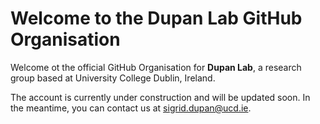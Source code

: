 # Welcome to the Dupan Lab GitHub Organisation

Welcome ot the official GitHub Organisation for **Dupan Lab**, a research group based at University College Dublin, Ireland. 

The account is currently under construction and will be updated soon. In the meantime, you can contact us at sigrid.dupan@ucd.ie.
